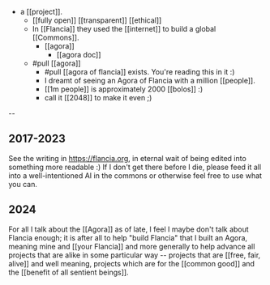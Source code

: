 - a [[project]].
  - [[fully open]] [[transparent]] [[ethical]]
  - In [[Flancia]] they used the [[internet]] to build a global [[Commons]].
    - [[agora]]
      - [[agora doc]]
  - #pull [[agora]]
    - #pull [[agora of flancia]] exists. You're reading this in it :)
    - I dreamt of seeing an Agora of Flancia with a million [[people]].
    - [[1m people]] is approximately 2000 [[bolos]] :)
    - call it [[2048]] to make it even ;)

-- 

## 2017-2023

See the writing in https://flancia.org, in eternal wait of being edited into something more readable :) If I don't get there before I die, please feed it all into a well-intentioned AI in the commons or otherwise feel free to use what you can. 

## 2024 

For all I talk about the [[Agora]] as of late, I feel I maybe don't talk about Flancia enough; it is after all to help "build Flancia" that I built an Agora, meaning mine and [[your Flancia]] and more generally to help advance all projects that are alike in some particular way -- projects that are [[free, fair, alive]] and well meaning, projects which are for the [[common good]] and the [[benefit of all sentient beings]].